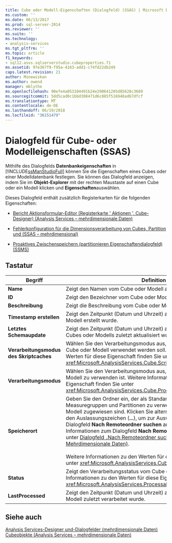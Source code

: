 ```yaml
---
title: Cube oder Modell-Eigenschaften (Dialogfeld) (SSAS) | Microsoft Docs
ms.custom: ''
ms.date: 06/13/2017
ms.prod: sql-server-2014
ms.reviewer: ''
ms.suite: ''
ms.technology:
- analysis-services
ms.tgt_pltfrm: ''
ms.topic: article
f1_keywords:
- sql12.asvs.sqlserverstudio.cubeproperties.f1
ms.assetid: 97e367f9-f95a-4163-add1-c74fd22db249
caps.latest.revision: 21
author: Minewiskan
ms.author: owend
manager: mblythe
ms.openlocfilehash: 90efe4a053104491b24e290641205d85628c3689
ms.sourcegitcommit: 5dd5cad0c1bbd308471d6c885f516948ad67dfcf
ms.translationtype: MT
ms.contentlocale: de-DE
ms.lasthandoff: 06/19/2018
ms.locfileid: "36151479"
---
```

# <a name="cube-or-model-properties-dialog-box-ssas"></a>Dialogfeld für Cube- oder Modelleigenschaften (SSAS)
  Mithilfe des Dialogfelds **Datenbankeigenschaften** in [!INCLUDE[ssManStudioFull](../includes/ssmanstudiofull-md.md)] können Sie die Eigenschaften eines Cubes oder einer Modelldatenbank festlegen. Sie können das Dialogfeld anzeigen, indem Sie im **Objekt-Explorer** mit der rechten Maustaste auf einen Cube oder ein Modell klicken und **Eigenschaften**auswählen.  
  
 Dieses Dialogfeld enthält zusätzlich Registerkarten für die folgenden Eigenschaften:  
  
-   [Bericht Aktionsformular-Editor &#40;Registerkarte ' Aktionen ', Cube-Designer&#41; &#40;Analysis Services – mehrdimensionale Daten&#41;](report-action-form-editor-cube-designer-analysis-services-multidimensional-data.md)  
  
-   [Fehlerkonfiguration für die Dimensionsverarbeitung von Cubes, Partition und &#40;SSAS – mehrdimensional&#41;](multidimensional-models/error-configuration-for-cube-partition-and-dimension-processing.md)  
  
-   [Proaktives Zwischenspeichern &#40;partitionieren Eigenschaftendialogfeld&#41; &#40;SSMS&#41;](proactive-caching-partition-properties-dialog-box-ssms.md)  
  
## <a name="options"></a>Tastatur  
  
|Begriff|Definition|  
|----------|----------------|  
|**Name**|Zeigt den Namen vom Cube oder Modell an.|  
|**ID**|Zeigt den Bezeichner vom Cube oder Modell an.|  
|**Beschreibung**|Zeigt die Beschreibung vom Cube oder Modell an.|  
|**Timestamp erstellen**|Zeigt den Zeitpunkt (Datum und Uhrzeit) an, zu dem der Cube oder das Modell erstellt wurde.|  
|**Letztes Schemaupdate**|Zeigt den Zeitpunkt (Datum und Uhrzeit) an, zu dem die Metadaten des Cubes oder Modells zuletzt aktualisiert wurden.|  
|**Verarbeitungsmodus des Skriptcaches**|Wählen Sie den Verarbeitungsmodus aus, der für den Skriptcache vom Cube oder Modell verwendet werden soll. Weitere Informationen zu den Werten für diese Eigenschaft finden Sie unter <xref:Microsoft.AnalysisServices.Cube.ScriptCacheProcessingMode%2A>.|  
|**Verarbeitungsmodus**|Wählen Sie den Verarbeitungsmodus aus, der für den Cube oder das Modell zu verwenden ist. Weitere Informationen zu den Werten für diese Eigenschaft finden Sie unter <xref:Microsoft.AnalysisServices.Cube.ProcessingMode%2A>.|  
|**Speicherort**|Geben Sie den Ordner ein, der als Standardspeicherort für Measuregruppen und Partitionen zu verwenden ist, die dem Cube oder Modell zugewiesen sind. Klicken Sie alternativ auf die Schaltfläche mit den Auslassungszeichen (**...**), um zur Auswahl eines Ordners das Dialogfeld **Nach Remoteordner suchen** anzuzeigen. Weitere Informationen zum Dialogfeld **Nach Remoteordner suchen** finden Sie unter [Dialogfeld „Nach Remoteordner suchen“ &#40;Analysis Services – Mehrdimensionale Daten&#41;](browse-for-remote-folder-dialog-box-analysis-services-multidimensional-data.md).<br /><br /> Weitere Informationen zu den Werten für diese Eigenschaft finden Sie unter <xref:Microsoft.AnalysisServices.Cube.StorageLocation%2A>.|  
|**Status**|Zeigt den Verarbeitungsstatus vom Cube oder Modell an. Weitere Informationen zu den Werten für diese Eigenschaft finden Sie unter <xref:Microsoft.AnalysisServices.ProcessableMajorObject.State%2A>.|  
|**LastProcessed**|Zeigt den Zeitpunkt (Datum und Uhrzeit) an, zu dem der Cube oder das Modell zuletzt verarbeitet wurde.|  
  
## <a name="see-also"></a>Siehe auch  
 [Analysis Services-Designer und-Dialogfelder &#40;mehrdimensionale Daten&#41;](analysis-services-designers-and-dialog-boxes-multidimensional-data.md)   
 [Cubeobjekte &#40;Analysis Services – mehrdimensionale Daten&#41;](multidimensional-models-olap-logical-cube-objects/cube-objects-analysis-services-multidimensional-data.md)  
  
  